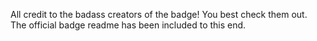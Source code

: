 All credit to the badass creators of the badge! You best check them out. The official badge readme has been included to this end.